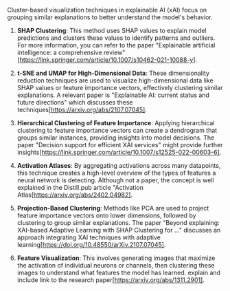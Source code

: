Cluster-based visualization techniques in explainable AI (xAI) focus on grouping similar explanations to better understand the model's behavior.

1. **SHAP Clustering**: This method uses SHAP values to explain model predictions and clusters these values to identify patterns and outliers. For more information, you can refer to the paper "Explainable artificial intelligence: a comprehensive review"[https://link.springer.com/article/10.1007/s10462-021-10088-y].

2. **t-SNE and UMAP for High-Dimensional Data**: These dimensionality reduction techniques are used to visualize high-dimensional data like SHAP values or feature importance vectors, effectively clustering similar explanations. A relevant paper is "Explainable AI: current status and future directions" which discusses these techniques[https://arxiv.org/abs/2107.07045].

3. **Hierarchical Clustering of Feature Importance**: Applying hierarchical clustering to feature importance vectors can create a dendrogram that groups similar instances, providing insights into model decisions. The paper "Decision support for efficient XAI services" might provide further insights[https://link.springer.com/article/10.1007/s12525-022-00603-6].

4. **Activation Atlases**: By aggregating activations across many datapoints, this technique creates a high-level overview of the types of features a neural network is detecting. Although not a paper, the concept is well explained in the Distill.pub article "Activation Atlas[https://arxiv.org/abs/2402.04982].

5. **Projection-Based Clustering**: Methods like PCA are used to project feature importance vectors onto lower dimensions, followed by clustering to group similar explanations. The paper "Beyond explaining: XAI-based Adaptive Learning with SHAP Clustering for ..." discusses an approach integrating XAI techniques with adaptive learning[https://doi.org/10.48550/arXiv.2107.07045].

6. **Feature Visualization**: This involves generating images that maximize the activation of individual neurons or channels, then clustering these images to understand what features the model has learned. explain and include link to the research paper[https://arxiv.org/abs/1311.2901].
